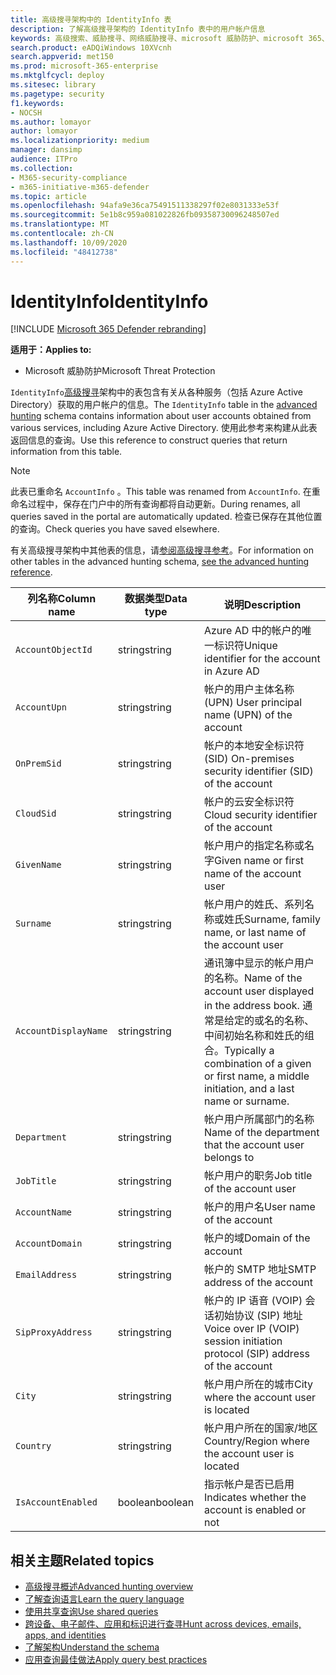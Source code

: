 ```yaml
---
title: 高级搜寻架构中的 IdentityInfo 表
description: 了解高级搜寻架构的 IdentityInfo 表中的用户帐户信息
keywords: 高级搜索、威胁搜寻、网络威胁搜寻、microsoft 威胁防护、microsoft 365、mtp、m365、搜索、查询、遥测、架构参考、kusto、表、列、数据类型、说明、AccountInfo、IdentityInfo、帐户
search.product: eADQiWindows 10XVcnh
search.appverid: met150
ms.prod: microsoft-365-enterprise
ms.mktglfcycl: deploy
ms.sitesec: library
ms.pagetype: security
f1.keywords:
- NOCSH
ms.author: lomayor
author: lomayor
ms.localizationpriority: medium
manager: dansimp
audience: ITPro
ms.collection:
- M365-security-compliance
- m365-initiative-m365-defender
ms.topic: article
ms.openlocfilehash: 94afa9e36ca75491511338297f02e8031333e53f
ms.sourcegitcommit: 5e1b8c959a081022826fb09358730096248507ed
ms.translationtype: MT
ms.contentlocale: zh-CN
ms.lasthandoff: 10/09/2020
ms.locfileid: "48412738"
---
```

# <a name="identityinfo"></a><span data-ttu-id="69067-104">IdentityInfo</span><span class="sxs-lookup"><span data-stu-id="69067-104">IdentityInfo</span></span>

[!INCLUDE [Microsoft 365 Defender rebranding](../includes/microsoft-defender.md)]


<span data-ttu-id="69067-105">**适用于：**</span><span class="sxs-lookup"><span data-stu-id="69067-105">**Applies to:**</span></span>
- <span data-ttu-id="69067-106">Microsoft 威胁防护</span><span class="sxs-lookup"><span data-stu-id="69067-106">Microsoft Threat Protection</span></span>

<span data-ttu-id="69067-107">`IdentityInfo`[高级搜寻](advanced-hunting-overview.md)架构中的表包含有关从各种服务（包括 Azure Active Directory）获取的用户帐户的信息。</span><span class="sxs-lookup"><span data-stu-id="69067-107">The `IdentityInfo` table in the [advanced hunting](advanced-hunting-overview.md) schema contains information about user accounts obtained from various services, including Azure Active Directory.</span></span> <span data-ttu-id="69067-108">使用此参考来构建从此表返回信息的查询。</span><span class="sxs-lookup"><span data-stu-id="69067-108">Use this reference to construct queries that return information from this table.</span></span>

>[!NOTE]
><span data-ttu-id="69067-109">此表已重命名 `AccountInfo` 。</span><span class="sxs-lookup"><span data-stu-id="69067-109">This table was renamed from `AccountInfo`.</span></span> <span data-ttu-id="69067-110">在重命名过程中，保存在门户中的所有查询都将自动更新。</span><span class="sxs-lookup"><span data-stu-id="69067-110">During renames, all queries saved in the portal are automatically updated.</span></span> <span data-ttu-id="69067-111">检查已保存在其他位置的查询。</span><span class="sxs-lookup"><span data-stu-id="69067-111">Check queries you have saved elsewhere.</span></span>

<span data-ttu-id="69067-112">有关高级搜寻架构中其他表的信息，请[参阅高级搜寻参考](advanced-hunting-schema-tables.md)。</span><span class="sxs-lookup"><span data-stu-id="69067-112">For information on other tables in the advanced hunting schema, [see the advanced hunting reference](advanced-hunting-schema-tables.md).</span></span>

| <span data-ttu-id="69067-113">列名称</span><span class="sxs-lookup"><span data-stu-id="69067-113">Column name</span></span> | <span data-ttu-id="69067-114">数据类型</span><span class="sxs-lookup"><span data-stu-id="69067-114">Data type</span></span> | <span data-ttu-id="69067-115">说明</span><span class="sxs-lookup"><span data-stu-id="69067-115">Description</span></span> |
|-------------|-----------|-------------|
| `AccountObjectId` | <span data-ttu-id="69067-116">string</span><span class="sxs-lookup"><span data-stu-id="69067-116">string</span></span> | <span data-ttu-id="69067-117">Azure AD 中的帐户的唯一标识符</span><span class="sxs-lookup"><span data-stu-id="69067-117">Unique identifier for the account in Azure AD</span></span> |
| `AccountUpn` | <span data-ttu-id="69067-118">string</span><span class="sxs-lookup"><span data-stu-id="69067-118">string</span></span> | <span data-ttu-id="69067-119">帐户的用户主体名称 (UPN) </span><span class="sxs-lookup"><span data-stu-id="69067-119">User principal name (UPN) of the account</span></span> |
| `OnPremSid` | <span data-ttu-id="69067-120">string</span><span class="sxs-lookup"><span data-stu-id="69067-120">string</span></span> | <span data-ttu-id="69067-121">帐户的本地安全标识符 (SID) </span><span class="sxs-lookup"><span data-stu-id="69067-121">On-premises security identifier (SID) of the account</span></span> |
| `CloudSid` | <span data-ttu-id="69067-122">string</span><span class="sxs-lookup"><span data-stu-id="69067-122">string</span></span> | <span data-ttu-id="69067-123">帐户的云安全标识符</span><span class="sxs-lookup"><span data-stu-id="69067-123">Cloud security identifier of the account</span></span> |
| `GivenName` | <span data-ttu-id="69067-124">string</span><span class="sxs-lookup"><span data-stu-id="69067-124">string</span></span> | <span data-ttu-id="69067-125">帐户用户的指定名称或名字</span><span class="sxs-lookup"><span data-stu-id="69067-125">Given name or first name of the account user</span></span> |
| `Surname` | <span data-ttu-id="69067-126">string</span><span class="sxs-lookup"><span data-stu-id="69067-126">string</span></span> | <span data-ttu-id="69067-127">帐户用户的姓氏、系列名称或姓氏</span><span class="sxs-lookup"><span data-stu-id="69067-127">Surname, family name, or last name of the account user</span></span> |
| `AccountDisplayName` | <span data-ttu-id="69067-128">string</span><span class="sxs-lookup"><span data-stu-id="69067-128">string</span></span> | <span data-ttu-id="69067-129">通讯簿中显示的帐户用户的名称。</span><span class="sxs-lookup"><span data-stu-id="69067-129">Name of the account user displayed in the address book.</span></span> <span data-ttu-id="69067-130">通常是给定的或名的名称、中间初始名称和姓氏的组合。</span><span class="sxs-lookup"><span data-stu-id="69067-130">Typically a combination of a given or first name, a middle initiation, and a last name or surname.</span></span> |
| `Department` | <span data-ttu-id="69067-131">string</span><span class="sxs-lookup"><span data-stu-id="69067-131">string</span></span> | <span data-ttu-id="69067-132">帐户用户所属部门的名称</span><span class="sxs-lookup"><span data-stu-id="69067-132">Name of the department that the account user belongs to</span></span> |
| `JobTitle` | <span data-ttu-id="69067-133">string</span><span class="sxs-lookup"><span data-stu-id="69067-133">string</span></span> | <span data-ttu-id="69067-134">帐户用户的职务</span><span class="sxs-lookup"><span data-stu-id="69067-134">Job title of the account user</span></span> |
| `AccountName` | <span data-ttu-id="69067-135">string</span><span class="sxs-lookup"><span data-stu-id="69067-135">string</span></span> | <span data-ttu-id="69067-136">帐户的用户名</span><span class="sxs-lookup"><span data-stu-id="69067-136">User name of the account</span></span> |
| `AccountDomain` | <span data-ttu-id="69067-137">string</span><span class="sxs-lookup"><span data-stu-id="69067-137">string</span></span> | <span data-ttu-id="69067-138">帐户的域</span><span class="sxs-lookup"><span data-stu-id="69067-138">Domain of the account</span></span> |
| `EmailAddress` | <span data-ttu-id="69067-139">string</span><span class="sxs-lookup"><span data-stu-id="69067-139">string</span></span> | <span data-ttu-id="69067-140">帐户的 SMTP 地址</span><span class="sxs-lookup"><span data-stu-id="69067-140">SMTP address of the account</span></span> |
| `SipProxyAddress` | <span data-ttu-id="69067-141">string</span><span class="sxs-lookup"><span data-stu-id="69067-141">string</span></span> | <span data-ttu-id="69067-142">帐户的 IP 语音 (VOIP) 会话初始协议 (SIP) 地址</span><span class="sxs-lookup"><span data-stu-id="69067-142">Voice over IP (VOIP) session initiation protocol (SIP) address of the account</span></span> |
| `City` | <span data-ttu-id="69067-143">string</span><span class="sxs-lookup"><span data-stu-id="69067-143">string</span></span> | <span data-ttu-id="69067-144">帐户用户所在的城市</span><span class="sxs-lookup"><span data-stu-id="69067-144">City where the account user is located</span></span> |
| `Country` | <span data-ttu-id="69067-145">string</span><span class="sxs-lookup"><span data-stu-id="69067-145">string</span></span> | <span data-ttu-id="69067-146">帐户用户所在的国家/地区</span><span class="sxs-lookup"><span data-stu-id="69067-146">Country/Region where the account user is located</span></span> |
| `IsAccountEnabled` | <span data-ttu-id="69067-147">boolean</span><span class="sxs-lookup"><span data-stu-id="69067-147">boolean</span></span> | <span data-ttu-id="69067-148">指示帐户是否已启用</span><span class="sxs-lookup"><span data-stu-id="69067-148">Indicates whether the account is enabled or not</span></span> |

## <a name="related-topics"></a><span data-ttu-id="69067-149">相关主题</span><span class="sxs-lookup"><span data-stu-id="69067-149">Related topics</span></span>
- [<span data-ttu-id="69067-150">高级搜寻概述</span><span class="sxs-lookup"><span data-stu-id="69067-150">Advanced hunting overview</span></span>](advanced-hunting-overview.md)
- [<span data-ttu-id="69067-151">了解查询语言</span><span class="sxs-lookup"><span data-stu-id="69067-151">Learn the query language</span></span>](advanced-hunting-query-language.md)
- [<span data-ttu-id="69067-152">使用共享查询</span><span class="sxs-lookup"><span data-stu-id="69067-152">Use shared queries</span></span>](advanced-hunting-shared-queries.md)
- [<span data-ttu-id="69067-153">跨设备、电子邮件、应用和标识进行查寻</span><span class="sxs-lookup"><span data-stu-id="69067-153">Hunt across devices, emails, apps, and identities</span></span>](advanced-hunting-query-emails-devices.md)
- [<span data-ttu-id="69067-154">了解架构</span><span class="sxs-lookup"><span data-stu-id="69067-154">Understand the schema</span></span>](advanced-hunting-schema-tables.md)
- [<span data-ttu-id="69067-155">应用查询最佳做法</span><span class="sxs-lookup"><span data-stu-id="69067-155">Apply query best practices</span></span>](advanced-hunting-best-practices.md)

